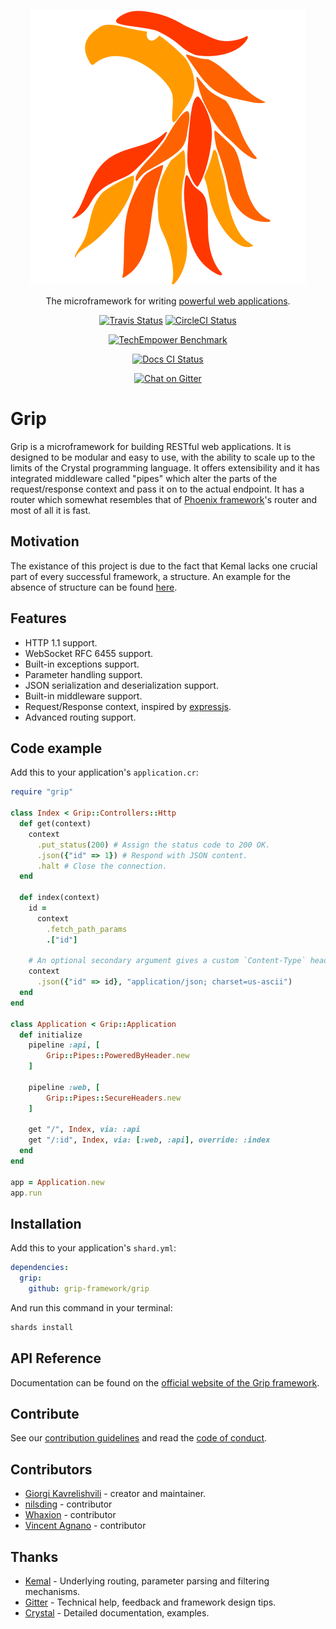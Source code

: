 <p align="center" width="100%">
    <img src="https://github.com/grip-framework/medias/blob/master/gripen.svg" href="https://github.com/grip-framework/grip">
</p>

<p align="center">
    The microframework for writing <ins>powerful web applications</ins>.  
</p>

<p align="center">
  <a href="https://travis-ci.org/grip-framework/grip"><img alt="Travis Status" src="https://img.shields.io/travis/grip-framework/grip?label=travis&style=flat-square"></a>
  <a href="https://circleci.com/gh/babel/babel"><img alt="CircleCI Status" src="https://img.shields.io/github/workflow/status/grip-framework/grip/Crystal%20CI?label=actions&style=flat-square"></a>
</p>

<p align="center">
    <a href="https://www.techempower.com/benchmarks/#section=data-r19&hw=ph&test=plaintext&l=zdk8an-1r"><img alt="TechEmpower Benchmark" src="https://img.shields.io/badge/benchmark-1%2C663%2C946-brightgreen?style=flat-square"></a>
</p>

<p align="center">
  <a href="https://github.com/grip-framework/docs/actions"><img alt="Docs CI Status" src="https://img.shields.io/github/workflow/status/grip-framework/docs/ci?label=docs&style=flat-square"></a>    
</p>

<p align="center">
    <a href="https://gitter.im/grip-framework/grip?utm_source=badge&utm_medium=badge&utm_campaign=pr-badge"><img alt="Chat on Gitter" src="https://img.shields.io/gitter/room/grip-framework/grip?style=flat-square"></a>
</p>


# Grip
Grip is a microframework for building RESTful web applications. It is designed to be modular and easy to use, with the ability to scale up to the limits of the Crystal programming language. It offers extensibility and it has integrated middleware called "pipes" which alter the parts of the request/response context and pass it on to the actual endpoint. It has a router which somewhat resembles that of [Phoenix framework](https://github.com/phoenixframework/phoenix)'s router and most of all it is fast.

## Motivation
The existance of this project is due to the fact that Kemal lacks one crucial part of every successful framework, a structure. An example for the absence of structure can be found [here](https://github.com/iv-org/invidious/blob/master/src/invidious.cr).

## Features
- HTTP 1.1 support.
- WebSocket RFC 6455 support.
- Built-in exceptions support.
- Parameter handling support.
- JSON serialization and deserialization support.
- Built-in middleware support.
- Request/Response context, inspired by [expressjs](https://github.com/expressjs/express).
- Advanced routing support.

## Code example
Add this to your application's `application.cr`:
```ruby
require "grip"

class Index < Grip::Controllers::Http
  def get(context)
    context
      .put_status(200) # Assign the status code to 200 OK.
      .json({"id" => 1}) # Respond with JSON content.
      .halt # Close the connection.
  end
  
  def index(context)
    id =
      context
        .fetch_path_params
        .["id"]
    
    # An optional secondary argument gives a custom `Content-Type` header to the response.
    context
      .json({"id" => id}, "application/json; charset=us-ascii")
  end
end

class Application < Grip::Application
  def initialize
    pipeline :api, [
        Grip::Pipes::PoweredByHeader.new
    ]
    
    pipeline :web, [
        Grip::Pipes::SecureHeaders.new
    ]
    
    get "/", Index, via: :api
    get "/:id", Index, via: [:web, :api], override: :index
  end
end

app = Application.new
app.run
```

## Installation
Add this to your application's `shard.yml`:
```yaml
dependencies:
  grip:
    github: grip-framework/grip
```
And run this command in your terminal:
```bash
shards install
```

## API Reference

Documentation can be found on the [official website of the Grip framework](https://grip-framework.github.io/docs/).

## Contribute
See our [contribution guidelines](https://github.com/grip-framework/grip/blob/master/CONTRIBUTING.md) and read the [code of conduct](https://github.com/grip-framework/grip/blob/master/CODE_OF_CONDUCT.md).

## Contributors
- [Giorgi Kavrelishvili](https://github.com/grkek) - creator and maintainer.
- [nilsding](https://github.com/nilsding) - contributor
- [Whaxion](https://github.com/Whaxion) - contributor
- [Vincent Agnano](https://github.com/vinyll) - contributor

## Thanks
- [Kemal](https://github.com/kemalcr/kemal) - Underlying routing, parameter parsing and filtering mechanisms.
- [Gitter](https://gitter.im/crystal-lang/crystal) - Technical help, feedback and framework design tips.
- [Crystal](https://crystal-lang.org/api/0.35.1/) - Detailed documentation, examples.
